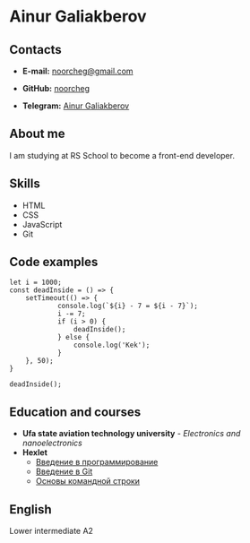 # Ainur Galiakberov

## Contacts

* **E-mail:** noorcheg@gmail.com

* **GitHub:** [noorcheg](https://github.com/noorcheg)

* **Telegram:** [Ainur Galiakberov](https://t.me/noorcheg)

## About me

I am studying at RS School to become a front-end developer. 

## Skills

* HTML
* CSS
* JavaScript
* Git

## Code examples

```
let i = 1000;
const deadInside = () => {
    setTimeout(() => {
            console.log(`${i} - 7 = ${i - 7}`);
            i -= 7;
            if (i > 0) {
                deadInside();
            } else {
                console.log('Kek');
            }
    }, 50);
}

deadInside();
```

## Education and courses

* **Ufa state aviation technology university** - _Electronics and nanoelectronics_
* **Hexlet** 
  - [Введение в программирование](https://ru.hexlet.io/courses/introduction_to_programming)
  - [Введение в Git](https://ru.hexlet.io/courses/intro_to_git)
  - [Основы командной строки](https://ru.hexlet.io/courses/cli-basics/goto)

## English

Lower intermediate A2

